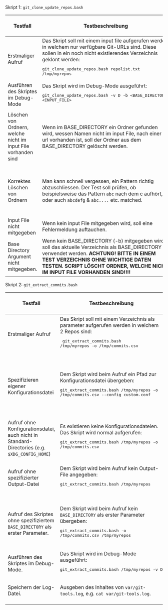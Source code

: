 Skript 1: `git_clone_update_repos.bash`

| Testfall                                                       | Testbeschreibung                                                                                                                                                                                                                                               | Testdaten                                                                                                                                                                                                                                                                                                                             | erwartetes Testresultat                                                                                                                                                                          | erhaltenes Testresultat | Tester | Testdatum und Teststatus |
| -------------------------------------------------------------- | -------------------------------------------------------------------------------------------------------------------------------------------------------------------------------------------------------------------------------------------------------------- | ------------------------------------------------------------------------------------------------------------------------------------------------------------------------------------------------------------------------------------------------------------------------------------------------------------------------------------- | ------------------------------------------------------------------------------------------------------------------------------------------------------------------------------------------------ | ----------------------- | ------ | ------------------------ |
| Erstmaliger Aufruf                                             | Das Skript soll mit einem input file aufgerufen werden, in welchem nur verfügbare Git-URLs sind. Diese sollen in ein noch nicht existierendes Verzeichnis geklont werden:<pre>git_clone_update_repos.bash repolist.txt /tmp/myrepos</pre>                      | repolist.txt mit folgendem Inhalt:<pre>https://gitlab.com/armindoerzbachtbz/m122_praxisarbeit Armin_Doerzbach<br>https://gitlab.com/wapdc/InfoSearch/Project-2017 Hans_Meier_Peter_Mueller</pre>                                                                                                                                      | Verzeichnis wird erstellt und alle Repos werden darin geklont                                                                                                                                    |                         | VACO   |                          |
| Ausführen des Skriptes im Debug-Mode                           | Das Skript wird im Debug-Mode ausgeführt: <pre>git_clone_update_repos.bash -v D -b &lt;BASE_DIRECTORY&gt; &lt;INPUT_FILE&gt;</pre>                                                                                                                             | Testdaten des input Files sind nicht ganz relevant. Und können gleich wie beim oberen Test sein.                                                                                                                                                                                                                                      | Das Skript logt Details fürs Debugging.                                                                                                                                                          |                         | VACO   |                          |
| Löschen von Ordnern, welche nicht im input File vorhanden sind | Wenn im BASE_DIRECTORY ein Ordner gefunden wird, wessen Namen nicht im input File, nach einer git url vorhanden ist, soll der Ordner aus dem BASE_DIRECTORY gelöscht werden.                                                                                   | Input File mit folgendem Inhalt:<pre>https://gitlab.com/armindoerzbachtbz/m122_praxisarbeit Armin_Doerzbach<br>https://gitlab.com/wapdc/InfoSearch/Project-2017 Hans_Meier_Peter_Mueller</pre> Im BASE_DIRECTORY sollte ein Ordner vorhanden sein, welcher nicht im input File vorhanden ist. Beispielsweise `testabc` & `ordner123`. | Die Ordner `testabc` und `ordner123` sollen gelöscht werden. Ordner `Armin_Doerzbach` und `Hans_Meier_Peter_Mueller` sollten erstellt werden oder wenn bereits vorhanden, nicht gelöscht werden. |                         | VACO   |                          |
| Korrektes Löschen von Ordnern                                  | Man kann schnell vergessen, ein Pattern richtig abzuschliessen. Der Test soll prüfen, ob beispielsweise das Pattern `abc` nach dem c aufhört, oder auch `abcdefg` & `abc....` etc. matched.                                                                    | Input File mit folgendem Inhalt:<pre>https://gitlab.com/armindoerzbachtbz/m122_praxisarbeit Armin_Doerzbach<br>https://gitlab.com/wapdc/InfoSearch/Project-2017 2017_project</pre> Im BASE_DIRECTORY sollte der Ordner `Armin_Doerzbach_old` existieren.                                                                              | Der Ordner `Armin_Doerzbach_old` sollte gelöscht werden. Ordner `Armin_Doerzbach` und `2017_project` sollten erstellt werden oder wenn bereits vorhanden, nicht gelöscht werden.                 |                         | VACO   |                          |
| Input File nicht mitgegeben                                    | Wenn kein input File mitgegeben wird, soll eine Fehlermeldung auftauchen.                                                                                                                                                                                      | Kein input File mitgeben. `git_clone_update_repos.bash`.                                                                                                                                                                                                                                                                              | Die usage Meldung soll angezeigt werden.                                                                                                                                                         |                         | VACO   |                          |
| Base Directory Argument nicht mitgegeben.                      | Wenn kein BASE_DIRECTORY (-b) mitgegeben wird, soll das aktuelle Verzeichnis als BASE_DIRECTORY verwendet werden. **ACHTUNG! BITTE IN EINEM TEST VERZEICHNIS OHNE WICHTIGE DATEN TESTEN. SCRIPT LÖSCHT ORDNER, WELCHE NICHT IM INPUT FILE VORHANDEN SIND!!!!** | Input File mit gültigen Git Repos, wie oben bereits ersichtlich mitgeben. Keine -b Flag mitgeben.                                                                                                                                                                                                                                     | Die git Directories sollten im aktuellen Verzeichnis geklont/gepulled werden. Ordner, welche nicht im Input File vorhanden sind, sollen gelöscht werden.                                         |                         | VACO   |                          |

Skript 2: `git_extract_commits.bash`

| Testfall                                                                                      | Testbeschreibung                                                                                                                                                    | Testdaten                                                                                                                                             | erwartetes Testresultat                                                                                                                                                | erhaltenes Testresultat | Tester | Testdatum und Teststatus |
| --------------------------------------------------------------------------------------------- | ------------------------------------------------------------------------------------------------------------------------------------------------------------------- | ----------------------------------------------------------------------------------------------------------------------------------------------------- | ---------------------------------------------------------------------------------------------------------------------------------------------------------------------- | ----------------------- | ------ | ------------------------ |
| Erstmaliger Aufruf                                                                            | Das Skript soll mit einem Verzeichnis als parameter aufgerufen werden in welchem 2 Repos sind:<pre> git_extract_commits.bash /tmp/myrepos -o /tmp/commits.csv</pre> | Verzeichnis mit den GIT-Repos die mit dem Skript 1 geklont wurden:<pre>/tmp/myrepos</pre>                                                             | Alle Repos aus `/tmp/myrepos` werden gelesen und ein File `/tmp/commits.csv` erstellt mit allen Commits beider Repos                                                   |                         | CODI   |                          |
| Spezifizieren eigener Konfigurationsdatei                                                     | Dem Skript wird beim Aufruf ein Pfad zur Konfigurationsdatei übergeben: <pre>git_extract_commits.bash /tmp/myrepos -o /tmp/commits.csv --config custom.conf</pre>   | Verzeichnis der mit dem ersten Skript geklonten Repositories, sowohl einer Konfigurationsdatei `custom.conf`, welche bestimmte Optionen überschreibt. | Die Konfigurationsparameter werden aus dem `custom.conf`-file gelesen und verwendet.                                                                                   |                         | CODI   |                          |
| Aufruf ohne Konfigurationsdatei, auch nicht in Standard-Directories (e.g. `$XDG_CONFIG_HOME`) | Es existieren keine Konfigurationsdateien. Das Skript wird normal aufgerufen: <pre>git_extract_commits.bash /tmp/myrepos -o /tmp/commits.csv</pre>                  | Das `/tmp/myrepos` erstellt von Skript 1.                                                                                                             | Standardwerte werden verwendet.                                                                                                                                        |                         | CODI   |                          |
| Aufruf ohne spezifizierter Output-Datei                                                       | Dem Skript wird beim Aufruf kein Output-File angegeben: <pre>git_extract_commits.bash /tmp/myrepos</pre>                                                            | Das `/tmp/myrepos` Directory, erstellt vom ersten Skript.                                                                                             | Als Output-File wird `commits.csv` im aktuellen Pfad abgelegt, oder wie spezifiziert in `$EXTRACT_OUTPUT`, wenn gesetzt.                                               |                         | CODI   |                          |
| Aufruf des Skriptes ohne spezifiziertem `BASE_DIRECTORY` als erster Parameter.                | Dem Skript wird beim Aufruf kein `BASE_DIRECTORY` als erster Parameter übergeben: <pre>git_extract_commits.bash -o /tmp/commits.csv /tmp/myrepos</pre>              |                                                                                                                                                       | Eine Fehlermeldung wird ausgegeben, "Invalid BASE_DIRECTORY specified. Please provide a valid path as first argument.". Darauf hin wird die Ausführung sofort beendet. |                         | CODI   |                          |
| Ausführen des Skriptes im Debug-Mode.                                                         | Das Skript wird im Debug-Mode ausgeführt: <pre>git_extract_commits.bash /tmp/myrepos -v D</pre>                                                                     | Das `/tmp/myrepos` Directory, erstellt vom ersten Skript.                                                                                             | Das Skript logt viele Details fürs Debugging.                                                                                                                          |                         | CODI   |                          |
| Speichern der Log-Datei.                                                                      | Ausgeben des Inhaltes von `var/git-tools.log`, e.g. `cat var/git-tools.log`.                                                                                        |                                                                                                                                                       | Das Logfile beinhaltet alle geloggten Informationen von den Vorherigen Testfällen.                                                                                     |                         | CODI   |                          |
